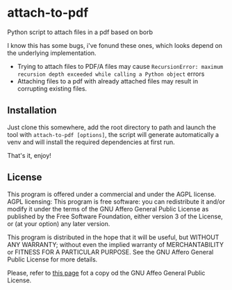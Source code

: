 # attach-to-pdf
Python script to attach files in a pdf based on borb

I know this has some bugs, i've fonund these ones, which looks depend on the underlying implementation.
* Trying to attach files to PDF/A files may cause `RecursionError: maximum recursion depth exceeded while calling a Python object` errors
* Attaching files to a pdf with already attached files may result in corrupting existing files.

## Installation
Just clone this somewhere, add the root directory to path and launch the tool with `attach-to-pdf [options]`, the script will generate automatically a venv and will install the required dependencies at first run.

That's it, enjoy!

## License
This program is offered under a commercial and under the AGPL license.
AGPL licensing: This program is free software: you can redistribute it and/or modify it under the terms of the GNU Affero General Public License as published by the Free Software Foundation, either version 3 of the License, or (at your option) any later version.

This program is distributed in the hope that it will be useful, but WITHOUT ANY WARRANTY; without even the implied warranty of MERCHANTABILITY or FITNESS FOR A PARTICULAR PURPOSE. See the GNU Affero General Public License for more details.

Please, refer to [this page](https://www.gnu.org/licenses/) fot a copy od the GNU Affeo General Public License.
